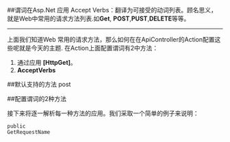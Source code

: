 ##谓词在Asp.Net 应用
Accept Verbs：翻译为可接受的动词列表。顾名思义，就是Web中常用的请求方法列表.如**Get**,
**POST**,**PUST**,**DELETE**等等。

----------

  上面我们知道Web 常用的请求方法，那么如何在在ApiController的Action配置这些呢就是今天的主题. 在Action上面配置谓词有2中方法：

1. 通过应用 **[HttpGet]**。
2. **AcceptVerbs**

##默认支持的方法
post


##配置谓词的2种方法

接下来将逐一解析每一种方法的应用。我们采取一个简单的例子来说明：

	public  
	GetRequestName


	